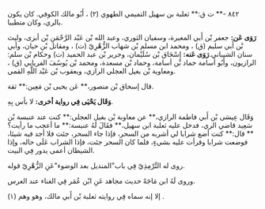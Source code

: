 ٨٤٢ -** ت ق:** ثعلبة بن سهيل التميمي الطهوي (٢) ، أَبُو مالك الكوفي. كان يكون بالري، وكان متطببا.

**رَوَى عَن:** جعفر بْن أَبي المغيرة، وسفيان الثوري، وعبد الله بْن عَبْد الرَّحْمَنِ بْن أبزى، وليث بْن أَبي سليم (ق) ، ومحمد ابن مسلم بْن شهاب الزُّهْرِيّ (ت) ، ومقاتل بْن حيان، وأبي سنان الشيباني.**رَوَى عَنه:** إِسْحَاق بْن سُلَيْمان، وجرير بْن عبد الحميد (ت) وحكام بْن سلم: الرازيون، وأَبُو أسامة حماد بْن أسامة، وحماد بْن مسعدة، ومحمد بْن يُوسُفَ الفريابي (ق) ، ومعاوية بْن بغيل العجلي الرازي، ويعقوب بْن عَبْد اللَّهِ القمي.

قال إسحاق بْن منصور،** عَن يحيى بْن مَعِين:** ثقة.

**وَقَال يَحْيَى فِي رواية أخرى:** لا بأس بِهِ.

وَقَال عِيسَى بْن أَبي فاطمة الرازي،** عن معاوبة بْن بغيل العجلي:** كنت عند عنبسة بْن سَعِيد قاضي الري، فدخل عليه ثعلبة ابن سهيل،** فقَالَ لَهُ عنبسة:** ما أعجب ما رأيت؟** قال:** كنت أضع شرابا لي أشربه من السحر، فإذا جاء السحر، جئت فلا أجد فيه شيئا، فوضعت شرابا وقرأت عليه بشيءٍ، فلما كان السحر جئت، فإذا الشراب عَلَى حاله، وإذا الشيطان أعمى يدور فِي البيت.

روى له التِّرْمِذِيّ فِي باب"المنديل بعد الوضوء"عَنِ الزُّهْرِيّ قوله.

وروى لَهُ ابن مَاجَهْ حديث مجاهد عَنِ ابْن عُمَر فِي الغناء عند العرس.

إلا إنه سماه فِي روايته ثعلبة بْن أَبي مالك، وهو وهم (١) .